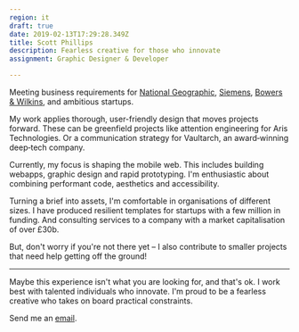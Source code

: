 ```yaml
---
region: it
draft: true
date: 2019-02-13T17:29:28.349Z
title: Scott Phillips
description: Fearless creative for those who innovate
assignment: Graphic Designer & Developer

---
```

Meeting business requirements for [National Geographic](https://inspiredlabs.co.uk/j/), [Siemens](https://vimeo.com/124142652), [Bowers & Wilkins](https://vimeo.com/124144694), and ambitious startups.

My work applies thorough, user-friendly design that moves projects forward. These can be greenfield projects like attention engineering for Aris Technologies. Or a communication strategy for Vaultarch, an award‑winning deep‑tech company.

Currently, my focus is shaping the mobile web. This includes building webapps, graphic design and rapid prototyping. I'm enthusiastic about combining performant code, aesthetics and accessibility.

Turning a brief into assets, I'm comfortable in organisations of different sizes. I have produced resilient templates for startups with a few million in funding. And consulting services to a company with a market capitalisation of over £30b.

But, don't worry if you're not there yet – I also contribute to smaller projects that need help getting off the ground!

<hr>

Maybe this experience isn't what you are looking for, and that's ok. I work best with talented individuals who innovate. I'm proud to be a fearless creative who takes on board practical constraints.

Send me an [email](alan.scott.phillips@pm.me?subject=I%20have%20seen%20your%20website).



<!--



2019-02-02



I’m Scott Phillips, Design Generalist from the United Kingdom. For the past few years, I have mainly designed for the mobile web. The rest of the time, I’ve worked on content for companies like Siemens and Bowers & Wilkins.



In my work, I apply thorough, user-friendly solutions to move my client’s businesses forward. These can be greenfield projects that require attention engineering, such as Aris Technologies. Or deeptech projects, such as the award winning Vaultarch.



My services include coding for the web and defining key user experience touch points. These include offline assets, graphics and prototype design. Product design and delivery within a well-resourced team is also of interest.



Previous experience includes template architecture for a gaming platform with millions in funding, and providing communication advice to a company with a market capitalisation of over £30bn.



Don’t worry if you’re not there yet – I’m happy to work with startups that need help getting off the ground!



Maybe this experience isn’t what your organisation is looking for – and that’s ok.



Generally, I’m a good fit for agencies that need technical skills, aiming to get ahead of the market. If this is of interest, I’d like to hear from you.

\-->
